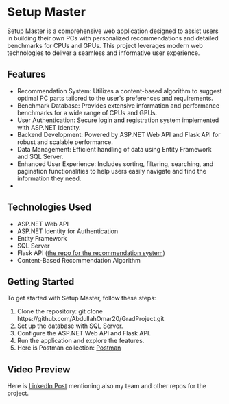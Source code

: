 <h1>Setup Master</h1>
Setup Master is a comprehensive web application designed to assist users in building their own PCs with personalized recommendations and detailed benchmarks for CPUs and GPUs. This project leverages modern web technologies to deliver a seamless and informative user experience.

<h2>Features</h2>
<ul>
<li>Recommendation System: Utilizes a content-based algorithm to suggest optimal PC parts tailored to the user's preferences and requirements.</li>
<li>Benchmark Database: Provides extensive information and performance benchmarks for a wide range of CPUs and GPUs.</li>
<li>User Authentication: Secure login and registration system implemented with ASP.NET Identity.</li>
<li>Backend Development: Powered by ASP.NET Web API and Flask API for robust and scalable performance.</li>
<li>Data Management: Efficient handling of data using Entity Framework and SQL Server.</li>
<li>Enhanced User Experience: Includes sorting, filtering, searching, and pagination functionalities to help users easily navigate and find the information they need.<li>
</ul>
<h2>Technologies Used</h2>
<ul>
<li>ASP.NET Web API</li>
<li>ASP.NET Identity for Authentication</li>
<li>Entity Framework</li>
<li>SQL Server</li>
<li>Flask API (<a href="https://github.com/AbdullahOmar20/Recommendation-System-GradProj">the repo for the recommendation system</a>)</li>
<li>Content-Based Recommendation Algorithm</li>
</ul>
<h2>Getting Started</h2>
To get started with Setup Master, follow these steps:
<ol>
<li>Clone the repository: git clone https://github.com/AbdullahOmar20/GradProject.git</li>
<li>Set up the database with SQL Server.</li>
<li>Configure the ASP.NET Web API and Flask API.</li>
<li>Run the application and explore the features.</li>
<li>Here is Postman collection: <a href="https://netero123.postman.co/workspace/Netero-Workspace~3d23873a-da0f-424d-8e79-fc98f51c17c1/api/9c8d1cb9-3ace-4caf-9df1-99936a1fcf0e?action=share&creator=29744142">Postman</a></li>
</ol>
<h2>Video Preview</h2>
Here is <a href="https://www.linkedin.com/posts/abdullah-omar-amer_excited-to-share-my-graduation-project-activity-7212534170370150402-e4l6?utm_source=share">LinkedIn Post</a> mentioning also my team and other repos for the project. 

